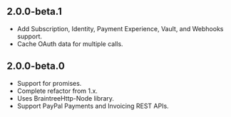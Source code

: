 ## 2.0.0-beta.1
* Add Subscription, Identity, Payment Experience, Vault, and Webhooks support.
* Cache OAuth data for multiple calls.

## 2.0.0-beta.0
* Support for promises.
* Complete refactor from 1.x.
* Uses BraintreeHttp-Node library.
* Support PayPal Payments and Invoicing REST APIs.
